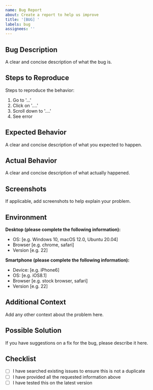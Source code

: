 ```yaml
---
name: Bug Report
about: Create a report to help us improve
title: '[BUG] '
labels: bug
assignees: ''
---
```


## Bug Description
A clear and concise description of what the bug is.

## Steps to Reproduce
Steps to reproduce the behavior:
1. Go to '...'
2. Click on '....'
3. Scroll down to '....'
4. See error

## Expected Behavior
A clear and concise description of what you expected to happen.

## Actual Behavior
A clear and concise description of what actually happened.

## Screenshots
If applicable, add screenshots to help explain your problem.

## Environment
**Desktop (please complete the following information):**
- OS: [e.g. Windows 10, macOS 12.0, Ubuntu 20.04]
- Browser [e.g. chrome, safari]
- Version [e.g. 22]

**Smartphone (please complete the following information):**
- Device: [e.g. iPhone6]
- OS: [e.g. iOS8.1]
- Browser [e.g. stock browser, safari]
- Version [e.g. 22]

## Additional Context
Add any other context about the problem here.

## Possible Solution
If you have suggestions on a fix for the bug, please describe it here.

## Checklist
- [ ] I have searched existing issues to ensure this is not a duplicate
- [ ] I have provided all the requested information above
- [ ] I have tested this on the latest version
